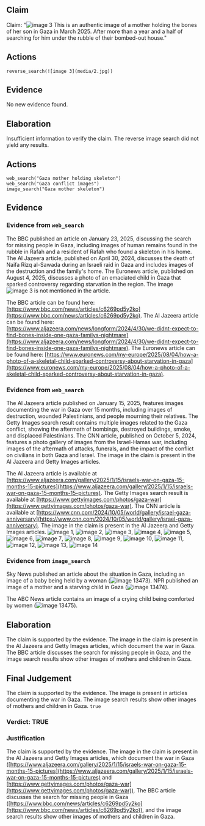 ## Claim
Claim: "![image 3](media/2.jpg) This is an authentic image of a mother holding the bones of her son in Gaza in March 2025. After more than a year and a half of searching for him under the rubble of their bombed-out house."

## Actions
```
reverse_search(![image 3](media/2.jpg))
```

## Evidence
No new evidence found.

## Elaboration
Insufficient information to verify the claim. The reverse image search did not yield any results.


## Actions
```
web_search("Gaza mother holding skeleton")
web_search("Gaza conflict images")
image_search("Gaza mother skeleton")
```

## Evidence
### Evidence from `web_search`
The BBC published an article on January 23, 2025, discussing the search for missing people in Gaza, including images of human remains found in the rubble in Rafah and a resident of Rafah who found a skeleton in his home. The Al Jazeera article, published on April 30, 2024, discusses the death of Naifa Rizq al-Sawada during an Israeli raid in Gaza and includes images of the destruction and the family's home. The Euronews article, published on August 4, 2025, discusses a photo of an emaciated child in Gaza that sparked controversy regarding starvation in the region. The image ![image 3](media/2.jpg) is not mentioned in the article.

The BBC article can be found here: [https://www.bbc.com/news/articles/c6269pd5y2ko](https://www.bbc.com/news/articles/c6269pd5y2ko). The Al Jazeera article can be found here: [https://www.aljazeera.com/news/longform/2024/4/30/we-didnt-expect-to-find-bones-inside-one-gaza-familys-nightmare](https://www.aljazeera.com/news/longform/2024/4/30/we-didnt-expect-to-find-bones-inside-one-gaza-familys-nightmare). The Euronews article can be found here: [https://www.euronews.com/my-europe/2025/08/04/how-a-photo-of-a-skeletal-child-sparked-controversy-about-starvation-in-gaza](https://www.euronews.com/my-europe/2025/08/04/how-a-photo-of-a-skeletal-child-sparked-controversy-about-starvation-in-gaza).


### Evidence from `web_search`
The Al Jazeera article published on January 15, 2025, features images documenting the war in Gaza over 15 months, including images of destruction, wounded Palestinians, and people mourning their relatives. The Getty Images search result contains multiple images related to the Gaza conflict, showing the aftermath of bombings, destroyed buildings, smoke, and displaced Palestinians. The CNN article, published on October 5, 2024, features a photo gallery of images from the Israel-Hamas war, including images of the aftermath of attacks, funerals, and the impact of the conflict on civilians in both Gaza and Israel. The image in the claim is present in the Al Jazeera and Getty Images articles.

The Al Jazeera article is available at [https://www.aljazeera.com/gallery/2025/1/15/israels-war-on-gaza-15-months-15-pictures](https://www.aljazeera.com/gallery/2025/1/15/israels-war-on-gaza-15-months-15-pictures). The Getty Images search result is available at [https://www.gettyimages.com/photos/gaza-war](https://www.gettyimages.com/photos/gaza-war). The CNN article is available at [https://www.cnn.com/2024/10/05/world/gallery/israel-gaza-anniversary](https://www.cnn.com/2024/10/05/world/gallery/israel-gaza-anniversary). The image in the claim is present in the Al Jazeera and Getty Images articles. ![image 1](media/0.jpg), ![image 2](media/1.jpg), ![image 3](media/2.jpg), ![image 4](media/3.jpg), ![image 5](media/4.jpg), ![image 6](media/5.jpg), ![image 7](media/6.jpg), ![image 8](media/8.jpg), ![image 9](media/9.jpg), ![image 10](media/10.jpg), ![image 11](media/13.jpg), ![image 12](media/14.jpg), ![image 13](media/15.jpg), ![image 14](media/16.jpg)


### Evidence from `image_search`
Sky News published an article about the situation in Gaza, including an image of a baby being held by a woman (![image 13473](media/2025-08-31_16-11-1756656715-653206.jpg)). NPR published an image of a mother and a starving child in Gaza (![image 13474](media/2025-08-31_16-11-1756656716-066681.jpg)).

The ABC News article contains an image of a crying child being comforted by women (![image 13475](media/2025-08-31_16-11-1756656716-709282.jpg)).


## Elaboration
The claim is supported by the evidence. The image in the claim is present in the Al Jazeera and Getty Images articles, which document the war in Gaza. The BBC article discusses the search for missing people in Gaza, and the image search results show other images of mothers and children in Gaza.


## Final Judgement
The claim is supported by the evidence. The image is present in articles documenting the war in Gaza. The image search results show other images of mothers and children in Gaza. `true`

### Verdict: TRUE

### Justification
The claim is supported by the evidence. The image in the claim is present in the Al Jazeera and Getty Images articles, which document the war in Gaza ([https://www.aljazeera.com/gallery/2025/1/15/israels-war-on-gaza-15-months-15-pictures](https://www.aljazeera.com/gallery/2025/1/15/israels-war-on-gaza-15-months-15-pictures) and [https://www.gettyimages.com/photos/gaza-war](https://www.gettyimages.com/photos/gaza-war)). The BBC article discusses the search for missing people in Gaza ([https://www.bbc.com/news/articles/c6269pd5y2ko](https://www.bbc.com/news/articles/c6269pd5y2ko)), and the image search results show other images of mothers and children in Gaza.
